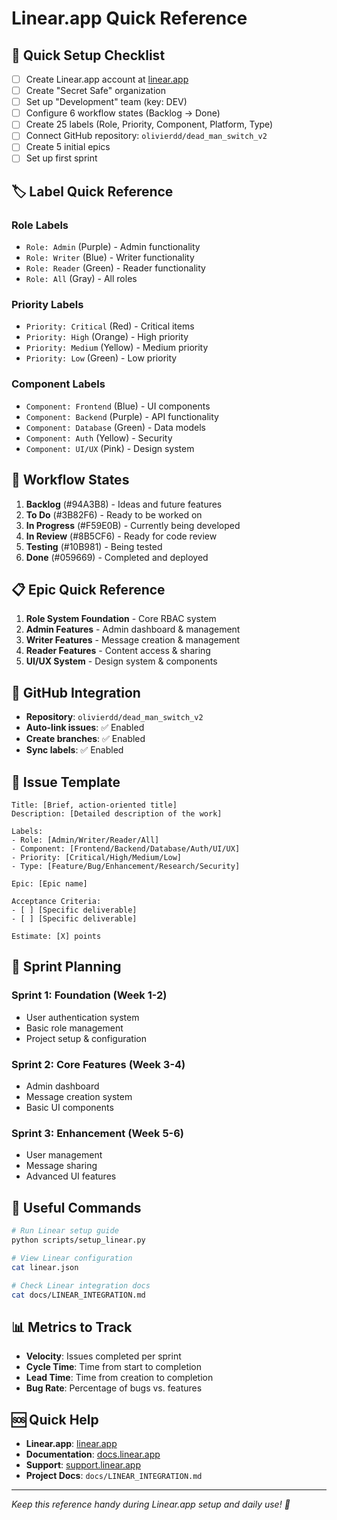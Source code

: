 # Linear.app Quick Reference

## 🚀 Quick Setup Checklist

- [ ] Create Linear.app account at [linear.app](https://linear.app)
- [ ] Create "Secret Safe" organization
- [ ] Set up "Development" team (key: DEV)
- [ ] Configure 6 workflow states (Backlog → Done)
- [ ] Create 25 labels (Role, Priority, Component, Platform, Type)
- [ ] Connect GitHub repository: `olivierdd/dead_man_switch_v2`
- [ ] Create 5 initial epics
- [ ] Set up first sprint

## 🏷️ Label Quick Reference

### Role Labels
- `Role: Admin` (Purple) - Admin functionality
- `Role: Writer` (Blue) - Writer functionality  
- `Role: Reader` (Green) - Reader functionality
- `Role: All` (Gray) - All roles

### Priority Labels
- `Priority: Critical` (Red) - Critical items
- `Priority: High` (Orange) - High priority
- `Priority: Medium` (Yellow) - Medium priority
- `Priority: Low` (Green) - Low priority

### Component Labels
- `Component: Frontend` (Blue) - UI components
- `Component: Backend` (Purple) - API functionality
- `Component: Database` (Green) - Data models
- `Component: Auth` (Yellow) - Security
- `Component: UI/UX` (Pink) - Design system

## 🔄 Workflow States

1. **Backlog** (#94A3B8) - Ideas and future features
2. **To Do** (#3B82F6) - Ready to be worked on
3. **In Progress** (#F59E0B) - Currently being developed
4. **In Review** (#8B5CF6) - Ready for code review
5. **Testing** (#10B981) - Being tested
6. **Done** (#059669) - Completed and deployed

## 📋 Epic Quick Reference

1. **Role System Foundation** - Core RBAC system
2. **Admin Features** - Admin dashboard & management
3. **Writer Features** - Message creation & management
4. **Reader Features** - Content access & sharing
5. **UI/UX System** - Design system & components

## 🔗 GitHub Integration

- **Repository**: `olivierdd/dead_man_switch_v2`
- **Auto-link issues**: ✅ Enabled
- **Create branches**: ✅ Enabled
- **Sync labels**: ✅ Enabled

## 📝 Issue Template

```
Title: [Brief, action-oriented title]
Description: [Detailed description of the work]

Labels:
- Role: [Admin/Writer/Reader/All]
- Component: [Frontend/Backend/Database/Auth/UI/UX]
- Priority: [Critical/High/Medium/Low]
- Type: [Feature/Bug/Enhancement/Research/Security]

Epic: [Epic name]

Acceptance Criteria:
- [ ] [Specific deliverable]
- [ ] [Specific deliverable]

Estimate: [X] points
```

## 🎯 Sprint Planning

### Sprint 1: Foundation (Week 1-2)
- User authentication system
- Basic role management
- Project setup & configuration

### Sprint 2: Core Features (Week 3-4)
- Admin dashboard
- Message creation system
- Basic UI components

### Sprint 3: Enhancement (Week 5-6)
- User management
- Message sharing
- Advanced UI features

## 🔧 Useful Commands

```bash
# Run Linear setup guide
python scripts/setup_linear.py

# View Linear configuration
cat linear.json

# Check Linear integration docs
cat docs/LINEAR_INTEGRATION.md
```

## 📊 Metrics to Track

- **Velocity**: Issues completed per sprint
- **Cycle Time**: Time from start to completion
- **Lead Time**: Time from creation to completion
- **Bug Rate**: Percentage of bugs vs. features

## 🆘 Quick Help

- **Linear.app**: [linear.app](https://linear.app)
- **Documentation**: [docs.linear.app](https://docs.linear.app)
- **Support**: [support.linear.app](https://support.linear.app)
- **Project Docs**: `docs/LINEAR_INTEGRATION.md`

---

*Keep this reference handy during Linear.app setup and daily use! 🚀*
